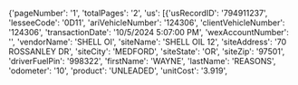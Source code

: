 {'pageNumber': '1', 'totalPages': '2', 'us': [{'usRecordID': '794911237', 'lesseeCode': '0D11', 'ariVehicleNumber': '124306', 'clientVehicleNumber': '124306', 'transactionDate': '10/5/2024 5:07:00 PM', 'wexAccountNumber': '', 'vendorName': 'SHELL OI', 'siteName': 'SHELL OIL 12', 'siteAddress': '70 ROSSANLEY DR', 'siteCity': 'MEDFORD', 'siteState': 'OR', 'siteZip': '97501', 'driverFuelPin': '998322', 'firstName': 'WAYNE', 'lastName': 'REASONS', 'odometer': '10', 'product': 'UNLEADED', 'unitCost': '3.919', 
